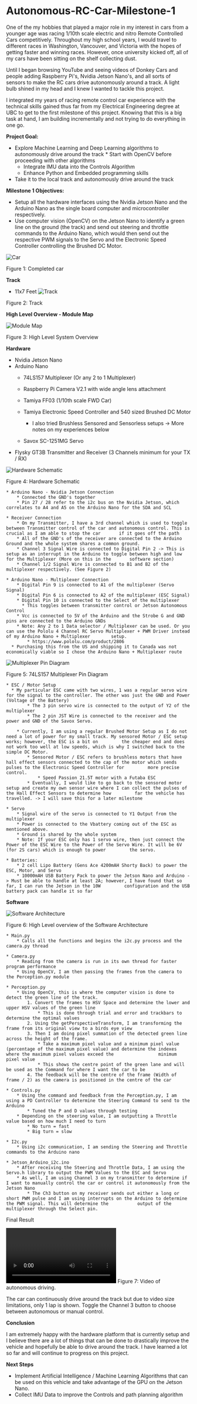 # Autonomous-RC-Car-Milestone-1

One of the my hobbies that played a major role in my interest in cars from a younger age was racing 1/10th scale electric and nitro Remote Controlled Cars competitively. Throughout my high school years, I would travel to different races in Washington, Vancouver, and Victoria with the hopes of getting faster and winning races. However, once university kicked off, all of my cars have been sitting on the shelf collecting dust. 

Until I began browsing YouTube and seeing videos of Donkey Cars and people adding Raspberry Pi's, Nvidia Jetson Nano's, and all sorts of sensors to make the RC cars drive autonomously around a track. A light bulb shined in my head and I knew I wanted to tackle this project. 

I integrated my years of racing remote control car experience with the technical skills gained thus far from my Electrical Engineering degree at UBC to get to the first milestone of this project. Knowing that this is a big task at hand, I am building incrementally and not trying to do everything in one go.

**Project Goal:** 
  * Explore Machine Learning and Deep Learning algorithms to autonomously drive around the track
	    * Start with OpenCV before proceeding with other algorithms
	* Integrate IMU data into the Controls Algorithm 
	* Enhance Python and Embedded programming skills
  * Take it to the local track and autonomously drive around the track

**Milestone 1 Objectives:**
  * Setup all the hardware interfaces using the Nvidia Jetson Nano and the Arduino Nano as the single board computer and microcontroller respectively. 
  * Use computer vision (OpenCV) on the Jetson Nano to identify a green line on the ground (the track) and send out steering and throttle commands to the Arduino Nano, which would     then send out the respective PWM signals to the Servo and the Electronic Speed Controller controlling the Brushed DC Motor.

![Car](https://github.com/oowen98/Autonomous-RC-Car-Milestone-1/blob/master/Photos/IMG-3219.jpg)

Figure 1: Completed car

**Track**
  * 11x7 Feet
![Track](https://github.com/oowen98/Autonomous-RC-Car-Milestone-1/blob/master/Photos/Track.jpg)

Figure 2: Track
  
**High Level Overview - Module Map**
  
![Module Map](https://github.com/oowen98/Autonomous-RC-Car-Milestone-1/blob/master/Photos/System%20Architecture.png)

Figure 3: High Level System Overview
  
**Hardware**

  * Nvidia Jetson Nano
  * Arduino Nano
	* 74LS157 Multiplexer (Or any 2 to 1 Multiplexer)
	* Raspberry Pi Camera V2.1 with wide angle lens attachment

	* Tamiya FF03 (1/10th scale FWD Car)
	* Tamiya Electronic Speed Controller and 540 sized Brushed DC Motor
	  * I also tried Brushless Sensored and Sensorless setups -> More notes on my experiences below
	* Savox SC-1251MG Servo
  * Flysky GT3B Transmitter and Receiver (3 Channels minimum for your TX / RX)
  
![Hardware Schematic](https://github.com/oowen98/Autonomous-RC-Car-Milestone-1/blob/master/Photos/Hardware%20Schematic%20V2.jpg)  

Figure 4: Hardware Schematic

	* Arduino Nano - Nvidia Jetson Connection
		* Connected the GND's together
		* Pin 27 / 28 refer to the i2c bus on the Nvidia Jetson, which correlates to A4 and A5 on the Arduino Nano for the SDA and SCL 

	* Receiver Connection
		* On my Transmitter, I have a 3rd channel which is used to toggle between Transmitter control of the car and autonomous control. This is crucial as I am able to stop the car       if it goes off the path
		* All of the GND's of the receiver are connected to the Arduino Ground and the whole system shares a common ground.
		* Channel 3 Signal Wire is connected to Digital Pin 2 -> This is setup as an interrupt in the Arduino to toggle between high and low for the Multiplexer (More on this in the       software section)
		* Channel 1/2 Signal Wire is connected to B1 and B2 of the multiplexer respectively. (See Figure 2)

	* Arduino Nano - Multiplexer Connection
		* Digital Pin 9 is connected to A1 of the multiplexer (Servo Signal)
		* Digital Pin 6 is connected to A2 of the multiplexer (ESC Signal)
		* Digital Pin 10 is connected to the Select of the multiplexer 
		  * This toggles between transmitter control or Jetson Autonomous Control
		* Vcc is connected to 5V of the Arduino and the Strobe G and GND pins are connected to the Arduino GNDs
		* Note: Any 2 to 1 Data selector / Multiplexer can be used. Or you can use the Pololu 4 Channel RC Servo Multiplexer + PWM Driver instead of my Arduino Nano + Multiplexer        setup.
			* https://www.pololu.com/product/2806
      * Purchasing this from the US and shipping it to Canada was not economically viable so I chose the Arduino Nano + Multiplexer route

![Multiplexer Pin Diagram](https://github.com/oowen98/Autonomous-RC-Car-Milestone-1/blob/master/Photos/Mux%20Pin%20Connection.PNG)

Figure 5: 74LS157 Multiplexer Pin Diagram

	* ESC / Motor Setup
	  * My particular ESC came with two wires, 1 was a regular servo wire for the signal to the controller. The other was just the GND and Power (Voltage of the Battery)
			* The 3 pin servo wire is connected to the output of Y2 of the multiplexer
			* The 2 pin JST Wire is connected to the receiver and the power and GND of the Savox Servo.

		* Currently, I am using a regular Brushed Motor Setup as I do not need a lot of power for my small track. My sensored Motor / ESC setup works; however, the ESC is a bit on         the cheaper end and does not work too well at low speeds, which is why I switched back to the simple DC Motor.
			* Sensored Motor / ESC refers to brushless motors that have hall effect sensors connected to the cap of the motor which sends pulses to the Electronic Speed Controller for         more precise control.
				* Speed Passion 21.5T motor with a Futaba ESC
			* Eventually, I would like to go back to the sensored motor setup and create my own sensor wire where I can collect the pulses of the Hall Effect Sensors to determine how         far the vehicle has travelled. -> I will save this for a later milestone
	
	* Servo 
		* Signal wire of the servo is connected to Y1 Output from the multiplexer
		* Power is connected to the Vbattery coming out of the ESC as mentioned above.
		* Ground is shared by the whole system
		* Note: If your ESC only has 1 servo wire, then just connect the Power of the ESC Wire to the Power of the Servo Wire. It will be 6V (for 2S cars) which is enough to power         the servo.

	* Batteries:
		* 2 cell Lipo Battery (Gens Ace 4200mAH Shorty Back) to power the ESC, Motor, and Servo
		* 10000mAH USB Battery Pack to power the Jetson Nano and Arduino -> Must be able to handle at least 2A; however, I have found that so far, I can run the Jetson in the 10W         configuration and the USB battery pack can handle it so far

**Software**

![Software Architecture](https://github.com/oowen98/Autonomous-RC-Car-Milestone-1/blob/master/Photos/Software%20Schematic.png)

Figure 6: High Level overview of the Software Architecture

	* Main.py
		* Calls all the functions and begins the i2c.py process and the camera.py thread

	* Camera.py
		* Reading from the camera is run in its own thread for faster program performance
		* Using OpenCV, I am then passing the frames from the camera to the Perception.py module

	* Perception.py
		* Using OpenCV, this is where the computer vision is done to detect the green line of the track. 
			1. Convert the frames to HSV Space and determine the lower and upper HSV values of the green line
				* This is done through trial and error and trackbars to determine the optimal values
			2. Using the getPerspectiveTransform, I am transforming the frame from its original view to a birds eye view
			3. Then I am doing pixel summation of the detected green line across the height of the frame. 
				* Take a maximum pixel value and a minimum pixel value (percentage of the maximum pixel value) and determine the indexes where the maximum pixel values exceed the                 minimum pixel value
				* This shows the centre point of the green lane and will be used as the Command for where I want the car to be
			4. The feedback will be the centre of the frame (Width of frame / 2) as the camera is positioned in the centre of the car

	* Controls.py
		* Using the command and feedback from the Perception.py, I am using a PD Controller to determine the Steering Command to send to the Arduino
			* Tuned the P and D values through testing
		* Depending on the steering value, I am outputting a Throttle value based on how much I need to turn
			* No turn = fast
			* Big turn = slow

	* I2c.py
		* Using i2c communication, I am sending the Steering and Throttle commands to the Arduino nano

	* Jetson_Arduino_i2c.ino
		* After receiving the Steering and Throttle Data, I am using the Servo.h library to output the PWM Values to the ESC and Servo
		* As well, I am using Channel 3 on my transmitter to determine if I want to manually control the car or control it autonomously from the Jetson Nano
			* The Ch3 button on my receiver sends out either a long or short PWM pulse and I am using interrupts on the Arduino to determine the PWM signal. This will determine the           output of the multiplexer through the Select pin. 

Final Result

![video](https://github.com/oowen98/Autonomous-RC-Car-Milestone-1/blob/master/Videos/AutonomousDrivingClip.mp4)
Figure 7: Video of autonomous driving. 

The car can continuously drive around the track but due to video size limitations, only 1 lap is shown. Toggle the Channel 3 button to choose between autonomous or manual control.

**Conclusion**

I am extremely happy with the hardware platform that is currently setup and I believe there are a lot of things that can be done to drastically improve the vehicle and hopefully be able to drive around the track. I have learned a lot so far and will continue to progress on this project. 

**Next Steps**
  * Implement Artificial Intelligence / Machine Learning Algorithms that can be used on this vehicle and take advantage of the GPU on the Jetson Nano.
  * Collect IMU Data to improve the Controls and path planning algorithm
  
  





